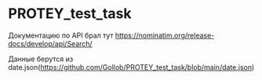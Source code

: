 # PROTEY_test_task
Документацию по API брал тут https://nominatim.org/release-docs/develop/api/Search/

Данные берутся из date.json(https://github.com/Gollob/PROTEY_test_task/blob/main/date.json)
